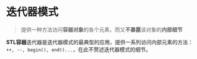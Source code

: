 # 迭代器模式
> 提供一种方法访问**容器对象**的各个元素，而又**不暴露**该对象的**内部细节**

**STL容器**迭代器是迭代器模式的最典型的应用，提供一系列访问内部元素的方法：`++, --, begin(), end()...`，在此不赘述迭代器模式的细节。
